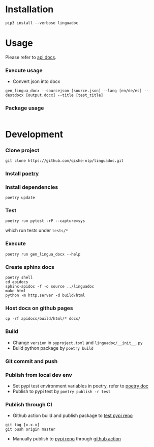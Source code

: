 # Installation

```
pip3 install --verbose linguadoc 
```

# Usage

Please refer to [api docs](https://qishe-nlp.github.io/linguadoc/).

### Execute usage

* Convert json into docx
```
gen_lingua_docx --sourcejson [source.json] --lang [en/de/es] --destdocx [output.docx] --title [test_title]
```

### Package usage
```

```

# Development

### Clone project
```
git clone https://github.com/qishe-nlp/linguadoc.git
```

### Install [poetry](https://python-poetry.org/docs/)

### Install dependencies
```
poetry update
```

### Test
```
poetry run pytest -rP --capture=sys
```
which run tests under `tests/*`


### Execute
```
poetry run gen_lingua_docx --help
```

### Create sphinx docs
```
poetry shell
cd apidocs
sphinx-apidoc -f -o source ../linguadoc
make html
python -m http.server -d build/html
```

### Host docs on github pages
```
cp -rf apidocs/build/html/* docs/
```

### Build
* Change `version` in `pyproject.toml` and `linguadoc/__init__.py`
* Build python package by `poetry build`

### Git commit and push

### Publish from local dev env
* Set pypi test environment variables in poetry, refer to [poetry doc](https://python-poetry.org/docs/repositories/)
* Publish to pypi test by `poetry publish -r test`

### Publish through CI 
* Github action build and publish package to [test pypi repo](https://test.pypi.org/)

```
git tag [x.x.x]
git push origin master
```

* Manually publish to [pypi repo](https://pypi.org/) through [github action](https://github.com/qishe-nlp/linguappt/actions/workflows/pypi.yml)

